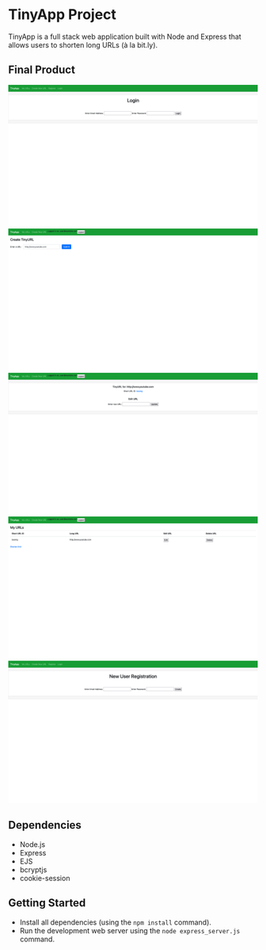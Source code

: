 # TinyApp Project

TinyApp is a full stack web application built with Node and Express that allows users to shorten long URLs (à la bit.ly).

## Final Product

!["TinyApp Login Page"](https://github.com/hissak/tinyapp/blob/master/docs/TinyApp%20Login.png?raw=true)
!["TinyApp URL Generator Page"](https://github.com/hissak/tinyapp/blob/master/docs/TinyApp%20URL%20Generator.png?raw=true)
!["TinyApp URL URL Summary Page"](https://github.com/hissak/tinyapp/blob/master/docs/TinyApp%20URL%20Summary.png?raw=true)
!["TinyApp URL Index Page"](https://github.com/hissak/tinyapp/blob/master/docs/TinyApp%20URLs%20Index.png?raw=true)
!["TinyApp User Registration Page"](https://github.com/hissak/tinyapp/blob/master/docs/TinyApp%20User%20Registration.png?raw=true)

## Dependencies

- Node.js
- Express
- EJS
- bcryptjs
- cookie-session

## Getting Started

- Install all dependencies (using the `npm install` command).
- Run the development web server using the `node express_server.js` command.